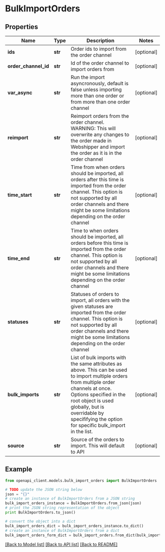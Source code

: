 # BulkImportOrders


## Properties
Name | Type | Description | Notes
------------ | ------------- | ------------- | -------------
**ids** | **str** | Order ids to import from the order channel | [optional] 
**order_channel_id** | **str** | Id of the order channel to import orders from | [optional] 
**var_async** | **str** | Run the import asyncronously, default is false unless importing more than one order or from more than one order channel | [optional] 
**reimport** | **str** | Reimport orders from the order channel. WARNING: This will overwrite any changes to the order made in Webshipper and import the order as it is in the order channel | [optional] 
**time_start** | **str** | Time from when orders should be imported, all orders after this time is imported from the order channel. This option is not supported by all order channels and there might be some limitations depending on the order channel | [optional] 
**time_end** | **str** | Time to when orders should be imported, all orders before this time is imported from the order channel. This option is not supported by all order channels and there might be some limitations depending on the order channel | [optional] 
**statuses** | **str** | Statuses of orders to import, all orders with the given statuses are imported from the order channel. This option is not supported by all order channels and there might be some limitations depending on the order channel | [optional] 
**bulk_imports** | **str** | List of bulk imports with the same attributes as above. This can be used to import multiple orders from multiple order channels at once. Options specified in the root object is used globally, but is overridable by specififying the option for specific bulk_import in the list. | [optional] 
**source** | **str** | Source of the orders to import. This will default to API | [optional] 

## Example

```python
from openapi_client.models.bulk_import_orders import BulkImportOrders

# TODO update the JSON string below
json = "{}"
# create an instance of BulkImportOrders from a JSON string
bulk_import_orders_instance = BulkImportOrders.from_json(json)
# print the JSON string representation of the object
print BulkImportOrders.to_json()

# convert the object into a dict
bulk_import_orders_dict = bulk_import_orders_instance.to_dict()
# create an instance of BulkImportOrders from a dict
bulk_import_orders_form_dict = bulk_import_orders.from_dict(bulk_import_orders_dict)
```
[[Back to Model list]](../README.md#documentation-for-models) [[Back to API list]](../README.md#documentation-for-api-endpoints) [[Back to README]](../README.md)


